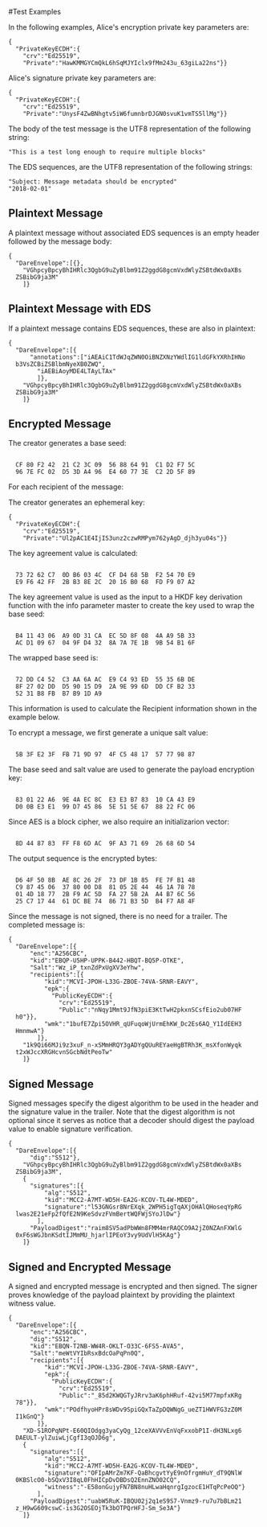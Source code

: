 
#Test Examples

In the following examples, Alice's encryption private key parameters are:

~~~~
{
  "PrivateKeyECDH":{
    "crv":"Ed25519",
    "Private":"HawKMMGYCmQkL6hSqMJYIclx9fMm243u_63giLa22ns"}}
~~~~

 Alice's signature private key parameters are:

~~~~
{
  "PrivateKeyECDH":{
    "crv":"Ed25519",
    "Private":"UnysF4ZwBNhgtv5iW6fumnbrDJGN0svuK1vmTS5llMg"}}
~~~~

The body of the test message is the UTF8 representation of the following string:

~~~~
"This is a test long enough to require multiple blocks"
~~~~

The EDS sequences, are the UTF8 representation of the following strings:

~~~~
"Subject: Message metadata should be encrypted"
"2018-02-01"
~~~~

## Plaintext Message

A plaintext message without associated EDS sequences is an empty header
followed by the message body:

~~~~
{
  "DareEnvelope":[{},
    "VGhpcyBpcyBhIHRlc3QgbG9uZyBlbm91Z2ggdG8gcmVxdWlyZSBtdWx0aXBs
  ZSBibG9ja3M"
    ]}
~~~~

## Plaintext Message with EDS

If a plaintext message contains EDS sequences, these are also in plaintext:

~~~~
{
  "DareEnvelope":[{
      "annotations":["iAEAiC1TdWJqZWN0OiBNZXNzYWdlIG1ldGFkYXRhIHNo
  b3VsZCBiZSBlbmNyeXB0ZWQ",
        "iAEBiAoyMDE4LTAyLTAx"
        ]},
    "VGhpcyBpcyBhIHRlc3QgbG9uZyBlbm91Z2ggdG8gcmVxdWlyZSBtdWx0aXBs
  ZSBibG9ja3M"
    ]}
~~~~

## Encrypted Message

The creator generates a base seed:

~~~~

  CF 80 F2 42  21 C2 3C 09  56 88 64 91  C1 D2 F7 5C
  96 7E FC 02  D5 3D A4 96  E4 60 77 3E  C2 2D 5F 89
~~~~

For each recipient of the message:

The creator generates an ephemeral key:

~~~~
{
  "PrivateKeyECDH":{
    "crv":"Ed25519",
    "Private":"Ul2pAC1E4IjIS3unz2czwRMPym762yAgD_djh3yu04s"}}
~~~~

The key agreement value is calculated:

~~~~

  73 72 62 C7  0D B6 03 4C  CF D4 68 5B  F2 54 70 E9
  E9 F6 42 FF  2B B3 8E 2C  20 16 B0 68  FD F9 07 A2
~~~~

The key agreement value is used as the input to a HKDF key
derivation function with the info parameter 
master to create the key used to wrap the base seed:

~~~~

  B4 11 43 06  A9 0D 31 CA  EC 5D 8F 08  4A A9 5B 33
  AC D1 09 67  04 9F D4 32  8A 7A 7E 1B  9B 54 B1 6F
~~~~

The wrapped base seed is:

~~~~

  72 DD C4 52  C3 AA 6A AC  E9 C4 93 ED  55 35 6B DE
  8F 27 02 DD  D5 90 15 D9  2A 9E 99 6D  DD CF B2 33
  52 31 B8 FB  B7 B9 1D A9
~~~~

This information is used to calculate the Recipient information
shown in the example below.

To encrypt a message, we first generate a unique salt value:


~~~~

  5B 3F E2 3F  FB 71 9D 97  4F C5 48 17  57 77 98 87
~~~~

The base seed and salt value are used to generate the payload encryption
key:

~~~~

  83 01 22 A6  9E 4A EC 8C  E3 E3 B7 83  10 CA 43 E9
  D0 0B E3 E1  99 D7 45 86  5E 51 5E 67  88 22 FC 06
~~~~

Since AES is a block cipher, we also require an initializarion vector:

~~~~

  8D 44 87 83  FF F8 6D AC  9F A3 71 69  26 68 6D 54
~~~~

The output sequence is the encrypted bytes:

~~~~

  D6 4F 50 8B  AE 8C 26 2F  73 DF 1B 85  FE 7F B1 48
  C9 87 45 06  37 80 00 D8  81 05 2E 44  46 1A 78 78
  01 4D 18 77  2B F9 AC 5D  FA 27 5B 2A  A4 B7 6C 56
  25 C7 17 44  61 DC BE 74  86 71 B3 5D  B4 F7 A8 4F
~~~~

Since the message is not signed, there is no need for a trailer.
The completed message is:

~~~~
{
  "DareEnvelope":[{
      "enc":"A256CBC",
      "kid":"EBQP-U5HP-UPPK-B442-HBQT-BQ5P-OTKE",
      "Salt":"Wz_iP_txnZdPxUgXV3eYhw",
      "recipients":[{
          "kid":"MCVI-JPOH-L33G-ZBOE-74VA-SRNR-EAVY",
          "epk":{
            "PublicKeyECDH":{
              "crv":"Ed25519",
              "Public":"nNqy1Mmt9JfN3piE3KtTwH2pkxnSCsfEio2ub07HF
  h0"}},
          "wmk":"1bufE7Zpi5OVHR_qUFuqoWjUrmEhKW_Dc2Es6AQ_Y1IdEEH3
  HmnmwA"}
        ]},
    "1k9Qi66MJi9z3xuF_n-xSMmHRQY3gADYgQUuREYaeHgBTRh3K_msXfonWyqk
  t2xWJccXRGHcvnSGcbNdtPeoTw"
    ]}
~~~~

## Signed Message

Signed messages specify the digest algorithm to be used in the header and
the signature value in the trailer. Note that the digest algorithm is not optional
since it serves as notice that a decoder should digest the payload value 
to enable signature verification.

~~~~
{
  "DareEnvelope":[{
      "dig":"S512"},
    "VGhpcyBpcyBhIHRlc3QgbG9uZyBlbm91Z2ggdG8gcmVxdWlyZSBtdWx0aXBs
  ZSBibG9ja3M",
    {
      "signatures":[{
          "alg":"S512",
          "kid":"MCC2-A7MT-WD5H-EA2G-KCOV-TL4W-MDED",
          "signature":"l53GNGsr8NrEXqk_2WPH5igTqAXjOHAlQHoseqYpRG
  lwas2E21eFp2fQfE2N9KeSdvzFVmBertWQFWjSYoJlDw"}
        ],
      "PayloadDigest":"raim8SV5adPbWWn8FMM4mrRAQCO9A2jZ0NZAnFXWlG
  0xF6sWGJbnKSdtIJMmMU_hjarlIPEoY3vy9UdVlH5KAg"}
    ]}
~~~~

## Signed and Encrypted Message

A signed and encrypted message is encrypted and then signed.
The signer proves knowledge of the payload plaintext by providing the
plaintext witness value.

~~~~
{
  "DareEnvelope":[{
      "enc":"A256CBC",
      "dig":"S512",
      "kid":"EBQN-T2NB-WW4R-OKLT-O33C-6FS5-AVA5",
      "Salt":"meWtVYIbRsxBdcOaPqPn0Q",
      "recipients":[{
          "kid":"MCVI-JPOH-L33G-ZBOE-74VA-SRNR-EAVY",
          "epk":{
            "PublicKeyECDH":{
              "crv":"Ed25519",
              "Public":"_85d2KWQGTyJRrv3aK6phHRuf-42vi5M77mpfxKRg
  78"}},
          "wmk":"POdfhyoHPr8sWDv9SpiGQxTaZpDQWNgG_ueZT1HWVFG3zZ0M
  I1kGnQ"}
        ]},
    "XD-S1ROPqNPt-E60QIOdgg3yaCyQg_12ceXAVVvEnVqFxxobP1I-dH3NLxg6
  DAEULT-ylZuiwLjCgfI3qOJD6g",
    {
      "signatures":[{
          "alg":"S512",
          "kid":"MCC2-A7MT-WD5H-EA2G-KCOV-TL4W-MDED",
          "signature":"OFIpAMrZm7KF-QaBhcgvtYyE9nOfrgmHuY_dT9QNlW
  0KBSlcO0-bSQxV3I8qL0FhHICpDvDBDsQ2EnnZNO02CQ",
          "witness":"-E58onGujyFN7BN8nuHLwaHqnrgIgzocE1HTqPcPeOQ"}
        ],
      "PayloadDigest":"uabW5RuK-IBQU02j2q1eS9S7-Vnmz9-ru7u7bBLm21
  z_H9wG609cswC-is3G2OSEOjTk3bOTPQrHFJ-Sm_Se3A"}
    ]}
~~~~


